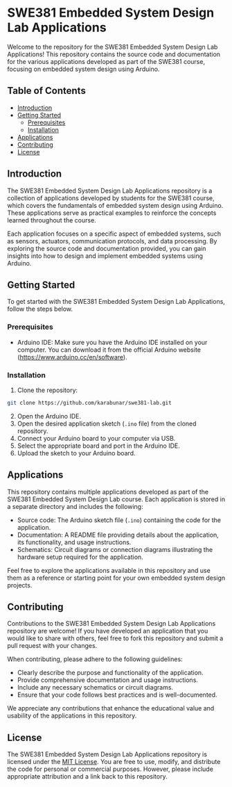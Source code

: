 # SWE381 Embedded System Design Lab Applications

Welcome to the repository for the SWE381 Embedded System Design Lab Applications! This repository contains the source code and documentation for the various applications developed as part of the SWE381 course, focusing on embedded system design using Arduino.

## Table of Contents

- [Introduction](#introduction)
- [Getting Started](#getting-started)
  - [Prerequisites](#prerequisites)
  - [Installation](#installation)
- [Applications](#applications)
- [Contributing](#contributing)
- [License](#license)

## Introduction

The SWE381 Embedded System Design Lab Applications repository is a collection of applications developed by students for the SWE381 course, which covers the fundamentals of embedded system design using Arduino. These applications serve as practical examples to reinforce the concepts learned throughout the course.

Each application focuses on a specific aspect of embedded systems, such as sensors, actuators, communication protocols, and data processing. By exploring the source code and documentation provided, you can gain insights into how to design and implement embedded systems using Arduino.

## Getting Started

To get started with the SWE381 Embedded System Design Lab Applications, follow the steps below.

### Prerequisites

- Arduino IDE: Make sure you have the Arduino IDE installed on your computer. You can download it from the official Arduino website (https://www.arduino.cc/en/software).

### Installation

1. Clone the repository:

```bash
git clone https://github.com/karabunar/swe381-lab.git
```

2. Open the Arduino IDE.
3. Open the desired application sketch (`.ino` file) from the cloned repository.
4. Connect your Arduino board to your computer via USB.
5. Select the appropriate board and port in the Arduino IDE.
6. Upload the sketch to your Arduino board.

## Applications

This repository contains multiple applications developed as part of the SWE381 Embedded System Design Lab course. Each application is stored in a separate directory and includes the following:

- Source code: The Arduino sketch file (`.ino`) containing the code for the application.
- Documentation: A README file providing details about the application, its functionality, and usage instructions.
- Schematics: Circuit diagrams or connection diagrams illustrating the hardware setup required for the application.

Feel free to explore the applications available in this repository and use them as a reference or starting point for your own embedded system design projects.

## Contributing

Contributions to the SWE381 Embedded System Design Lab Applications repository are welcome! If you have developed an application that you would like to share with others, feel free to fork this repository and submit a pull request with your changes.

When contributing, please adhere to the following guidelines:

- Clearly describe the purpose and functionality of the application.
- Provide comprehensive documentation and usage instructions.
- Include any necessary schematics or circuit diagrams.
- Ensure that your code follows best practices and is well-documented.

We appreciate any contributions that enhance the educational value and usability of the applications in this repository.

## License

The SWE381 Embedded System Design Lab Applications repository is licensed under the [MIT License](LICENSE). You are free to use, modify, and distribute the code for personal or commercial purposes. However, please include appropriate attribution and a link back to this repository.
